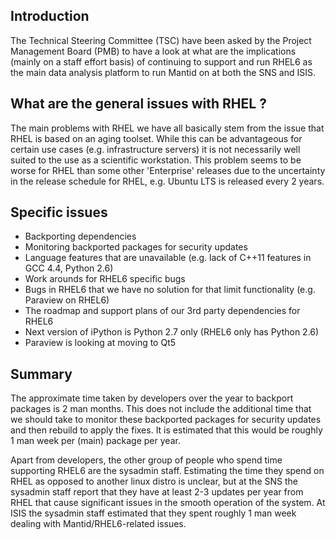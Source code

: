 Introduction
------------

The Technical Steering Committee (TSC) have been asked by the Project Management Board (PMB) to have a look at what are the implications (mainly on a staff effort basis) of continuing to support and run RHEL6 as the main data analysis platform to run Mantid on at both the SNS and ISIS.


What are the general issues with RHEL ?
---------------------------------------

The main problems with RHEL we have all basically stem from the issue that RHEL is based on an aging toolset.  While this can be advantageous for certain use cases (e.g. infrastructure servers) it is not necessarily well suited to the use as a scientific workstation.  This problem seems to be worse for RHEL than some other 'Enterprise' releases due to the uncertainty in the release schedule for RHEL, e.g. Ubuntu LTS is released every 2 years.

Specific issues 
---------------

 * Backporting dependencies
 * Monitoring backported packages for security updates
 * Language features that are unavailable (e.g. lack of C++11 features in GCC 4.4, Python 2.6)
 * Work arounds for RHEL6 specific bugs 
 * Bugs in RHEL6 that we have no solution for that limit functionality (e.g. Paraview on RHEL6)
 * The roadmap and support plans of our 3rd party dependencies for RHEL6
 * Next version of iPython is Python 2.7 only (RHEL6 only has Python 2.6)
 * Paraview is looking at moving to Qt5

Summary
-------

The approximate time taken by developers over the year to backport packages is 2 man months.  This does not include the additional time that we should take to monitor these backported packages for security updates and then rebuild to apply the fixes. It is estimated that this would be roughly 1 man week per (main) package per year.

Apart from developers, the other group of people who spend time supporting RHEL6 are the sysadmin staff.  Estimating the time they spend on RHEL as opposed to another linux distro is unclear, but at the SNS the sysadmin staff report that they have at least 2-3 updates per year from RHEL that cause significant issues in the smooth operation of the system. At ISIS the sysadmin staff estimated that they spent roughly 1 man week dealing with Mantid/RHEL6-related issues.

